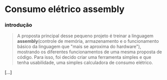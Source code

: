 # Consumo elétrico assembly
	
### introdução
> A proposta principal desse pequeno projeto é treinar a linguagem **assembly**(controle de memória, armazenamento e o funcionamento básico da linguagem que "mais se aproxima do hardware"), mostrando os diferentes funcionamentos de uma mesma proposta de código. Para isso, foi decido criar uma ferramenta simples e que tenha usabilidade, uma simples calculadora de consumo elétrico.

[...]
